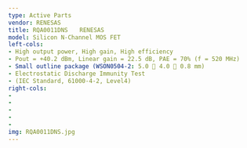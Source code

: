 ```yaml
---
type: Active Parts
vendor: RENESAS
title: RQA0011DNS　　RENESAS
model: Silicon N-Channel MOS FET
left-cols: 
- High output power, High gain, High efficiency
- Pout = +40.2 dBm, Linear gain = 22.5 dB, PAE = 70% (f = 520 MHz)
- Small outline package (WSON0504-2: 5.0  4.0  0.8 mm)
- Electrostatic Discharge Immunity Test
- (IEC Standard, 61000-4-2, Level4)
right-cols: 
- 
-
-
-
-
img: RQA0011DNS.jpg
---
```

